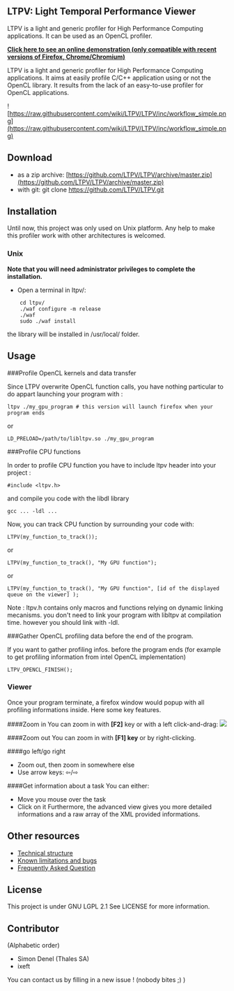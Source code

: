 LTPV: Light Temporal Performance Viewer
---------------------------------------

LTPV is a light and generic profiler for High Performance Computing applications. It can be used as an OpenCL profiler.

[**Click here to see an online demonstration (only compatible with recent versions of Firefox, Chrome/Chromium)**](https://cdn.rawgit.com/LTPV/LTPV/master/share/ltpv/index.html?file=https://cdn.rawgit.com/LTPV/LTPV/master/demos/example.xml)

LTPV is a light and generic profiler for High Performance Computing applications. It aims at easily profile C/C++ application using or not the OpenCL library. It results from the lack of an easy-to-use profiler for OpenCL applications.

![https://raw.githubusercontent.com/wiki/LTPV/LTPV/inc/workflow_simple.png](https://raw.githubusercontent.com/wiki/LTPV/LTPV/inc/workflow_simple.png)

Download
--------

- as a zip archive: [https://github.com/LTPV/LTPV/archive/master.zip](https://github.com/LTPV/LTPV/archive/master.zip)
- with git: git clone https://github.com/LTPV/LTPV.git

Installation
------------

Until now, this project was only used on Unix platform. Any help to make this profiler work with other architectures is welcomed.

### Unix

**Note that you will need administrator privileges to complete the installation.**

* Open a terminal in ltpv/:

```
    cd ltpv/
    ./waf configure -m release
    ./waf
    sudo ./waf install
```
the library will be installed in /usr/local/ folder.


Usage
-----


###Profile OpenCL kernels and data transfer


Since LTPV overwrite OpenCL function calls,
you have nothing particular to do appart launching your program with : 

    ltpv ./my_gpu_program # this version will launch firefox when your program ends

or

    LD_PRELOAD=/path/to/libltpv.so ./my_gpu_program


###Profile CPU functions

In order to profile CPU function you have to include ltpv header into your project :

    #include <ltpv.h>

and compile you code with the libdl library
    
    gcc ... -ldl ...

Now, you can track CPU function by surrounding your code with:

    LTPV(my_function_to_track());

or 

    LTPV(my_function_to_track(), "My GPU function");

or

    LTPV(my_function_to_track(), "My GPU function", [id of the displayed queue on the viewer] );

Note : ltpv.h contains only macros and functions relying on dynamic linking mecanisms.
you don't need to link your program with libltpv at compilation time. however you should link with -ldl.

###Gather OpenCL profiling data before the end of the program.

If you want to gather profiling infos. before the program ends (for example to get profiling information from intel OpenCL implementation)

    LTPV_OPENCL_FINISH();

### Viewer

Once your program terminate, a firefox window would popup with all profiling informations inside.
Here some key features.

####Zoom in
You can zoom in with <strong>[F2]</strong> key or with a left click-and-drag:
<img src="inc/zoom_in_click_and_drag.png">

####Zoom out
You can zoom in with <strong>[F1] key</strong> or by right-clicking.

####go left/go right
  * Zoom out, then zoom in somewhere else
  * Use arrow keys: ⇦/⇨

####Get information about a task
You can either:
  * Move you mouse over the task
  * Click on it
Furthermore, the advanced view gives you more detailed informations and a raw array of the XML provided informations.

Other resources
---------------
- [Technical structure](https://github.com/LTPV/LTPV/wiki/Technical-structure)
- [Known limitations and bugs](https://github.com/LTPV/LTPV/wiki/Known-limitations-and-bugs)
- [Frequently Asked Question](https://github.com/LTPV/LTPV/wiki/FAQ:-Frequently-Asked-Questions)


License
-------

This project is under GNU LGPL 2.1 See LICENSE for more information.

Contributor 
-----------
(Alphabetic order)

* Simon Denel (Thales SA)
* ixeft

You can contact us by filling in a new issue ! (nobody bites ;) )
